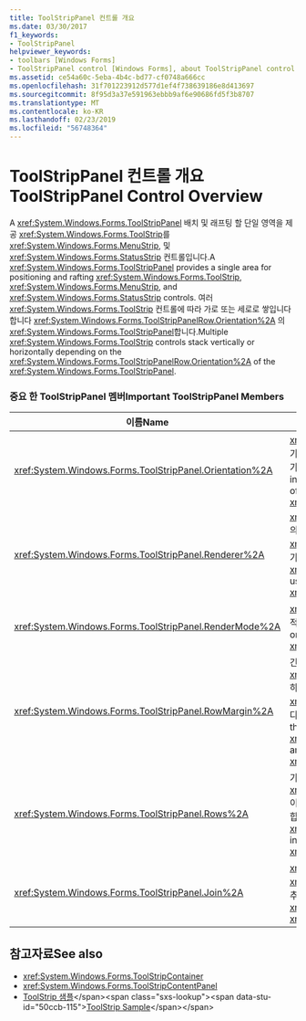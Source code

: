 ```yaml
---
title: ToolStripPanel 컨트롤 개요
ms.date: 03/30/2017
f1_keywords:
- ToolStripPanel
helpviewer_keywords:
- toolbars [Windows Forms]
- ToolStripPanel control [Windows Forms], about ToolStripPanel control
ms.assetid: ce54a60c-5eba-4b4c-bd77-cf0748a666cc
ms.openlocfilehash: 31f701223912d577d1ef4f738639186e8d413697
ms.sourcegitcommit: 8f95d3a37e591963ebbb9af6e90686fd5f3b8707
ms.translationtype: MT
ms.contentlocale: ko-KR
ms.lasthandoff: 02/23/2019
ms.locfileid: "56748364"
---
```

# <a name="toolstrippanel-control-overview"></a><span data-ttu-id="50ccb-102">ToolStripPanel 컨트롤 개요</span><span class="sxs-lookup"><span data-stu-id="50ccb-102">ToolStripPanel Control Overview</span></span>
<span data-ttu-id="50ccb-103">A <xref:System.Windows.Forms.ToolStripPanel> 배치 및 래프팅 할 단일 영역을 제공 <xref:System.Windows.Forms.ToolStrip>를 <xref:System.Windows.Forms.MenuStrip>, 및 <xref:System.Windows.Forms.StatusStrip> 컨트롤입니다.</span><span class="sxs-lookup"><span data-stu-id="50ccb-103">A <xref:System.Windows.Forms.ToolStripPanel> provides a single area for positioning and rafting <xref:System.Windows.Forms.ToolStrip>, <xref:System.Windows.Forms.MenuStrip>, and <xref:System.Windows.Forms.StatusStrip> controls.</span></span> <span data-ttu-id="50ccb-104">여러 <xref:System.Windows.Forms.ToolStrip> 컨트롤에 따라 가로 또는 세로로 쌓입니다 합니다 <xref:System.Windows.Forms.ToolStripPanelRow.Orientation%2A> 의 <xref:System.Windows.Forms.ToolStripPanel>합니다.</span><span class="sxs-lookup"><span data-stu-id="50ccb-104">Multiple <xref:System.Windows.Forms.ToolStrip> controls stack vertically or horizontally depending on the <xref:System.Windows.Forms.ToolStripPanelRow.Orientation%2A> of the <xref:System.Windows.Forms.ToolStripPanel>.</span></span>  
  
### <a name="important-toolstrippanel-members"></a><span data-ttu-id="50ccb-105">중요 한 ToolStripPanel 멤버</span><span class="sxs-lookup"><span data-stu-id="50ccb-105">Important ToolStripPanel Members</span></span>  
  
|<span data-ttu-id="50ccb-106">이름</span><span class="sxs-lookup"><span data-stu-id="50ccb-106">Name</span></span>|<span data-ttu-id="50ccb-107">설명</span><span class="sxs-lookup"><span data-stu-id="50ccb-107">Description</span></span>|  
|----------|-----------------|  
|<xref:System.Windows.Forms.ToolStripPanel.Orientation%2A>|<span data-ttu-id="50ccb-108"><xref:System.Windows.Forms.ToolStripPanel>이 가로 방향인지 아니면 세로 방향인지를 나타내는 값을 가져오거나 설정합니다.</span><span class="sxs-lookup"><span data-stu-id="50ccb-108">Gets or sets a value indicating the horizontal or vertical orientation of the <xref:System.Windows.Forms.ToolStripPanel>.</span></span>|  
|<xref:System.Windows.Forms.ToolStripPanel.Renderer%2A>|<span data-ttu-id="50ccb-109"><xref:System.Windows.Forms.ToolStripRenderer>의 모양을 사용자 지정하는 데 사용되는 <xref:System.Windows.Forms.ToolStripPanel>를 가져오거나 설정합니다.</span><span class="sxs-lookup"><span data-stu-id="50ccb-109">Gets or sets a <xref:System.Windows.Forms.ToolStripRenderer> used to customize the appearance of a <xref:System.Windows.Forms.ToolStripPanel>.</span></span>|  
|<xref:System.Windows.Forms.ToolStripPanel.RenderMode%2A>|<span data-ttu-id="50ccb-110"><xref:System.Windows.Forms.ToolStripPanel>에 적용될 그리기 스타일을 가져오거나 설정합니다.</span><span class="sxs-lookup"><span data-stu-id="50ccb-110">Gets or sets the painting styles to be applied to the <xref:System.Windows.Forms.ToolStripPanel>.</span></span>|  
|<xref:System.Windows.Forms.ToolStripPanel.RowMargin%2A>|<span data-ttu-id="50ccb-111">간격을 픽셀에서 사이의 가져오거나 합니다 <xref:System.Windows.Forms.ToolStripPanelRow> 하며 <xref:System.Windows.Forms.ToolStripPanel>합니다.</span><span class="sxs-lookup"><span data-stu-id="50ccb-111">Gets or sets the spacing, in pixels, between the <xref:System.Windows.Forms.ToolStripPanelRow> and the <xref:System.Windows.Forms.ToolStripPanel>.</span></span>|  
|<xref:System.Windows.Forms.ToolStripPanel.Rows%2A>|<span data-ttu-id="50ccb-112">가져옵니다 합니다 <xref:System.Windows.Forms.ToolStripPanelRow> 이 <xref:System.Windows.Forms.ToolStripPanel>합니다.</span><span class="sxs-lookup"><span data-stu-id="50ccb-112">Gets the <xref:System.Windows.Forms.ToolStripPanelRow> in this <xref:System.Windows.Forms.ToolStripPanel>.</span></span>|  
|<xref:System.Windows.Forms.ToolStripPanel.Join%2A>|<span data-ttu-id="50ccb-113"><xref:System.Windows.Forms.ToolStrip>을 <xref:System.Windows.Forms.ToolStripPanel>에 추가합니다.</span><span class="sxs-lookup"><span data-stu-id="50ccb-113">Adds a <xref:System.Windows.Forms.ToolStrip> to a <xref:System.Windows.Forms.ToolStripPanel>.</span></span>|  
  
## <a name="see-also"></a><span data-ttu-id="50ccb-114">참고자료</span><span class="sxs-lookup"><span data-stu-id="50ccb-114">See also</span></span>
- <xref:System.Windows.Forms.ToolStripContainer>
- <xref:System.Windows.Forms.ToolStripContentPanel>
- <span data-ttu-id="50ccb-115">[ToolStrip 샘플](https://docs.microsoft.com/previous-versions/visualstudio/visual-studio-2008/ms181005(v=vs.90))</span><span class="sxs-lookup"><span data-stu-id="50ccb-115">[ToolStrip Sample](https://docs.microsoft.com/previous-versions/visualstudio/visual-studio-2008/ms181005(v=vs.90))</span></span>
